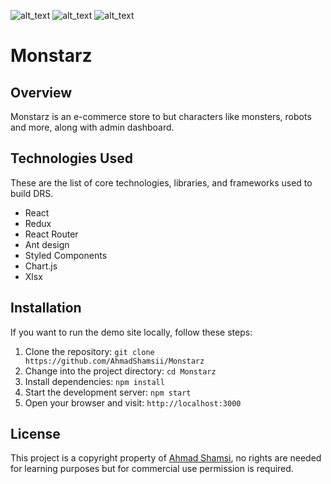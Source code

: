 ![alt_text](https://img.shields.io/badge/npm-v20.9.0-blue) ![alt_text](https://img.shields.io/badge/react-v18.2.0-yw) ![alt_text](https://img.shields.io/badge/antd-v4.24.9-blue)

# Monstarz

## Overview

Monstarz is an e-commerce store to but characters like monsters, robots and more, along with admin dashboard.

## Technologies Used

These are the list of core technologies, libraries, and frameworks used to build DRS.

- React
- Redux
- React Router
- Ant design
- Styled Components
- Chart.js
- Xlsx

## Installation

If you want to run the demo site locally, follow these steps:

1. Clone the repository: `git clone https://github.com/AhmadShamsii/Monstarz`
2. Change into the project directory: `cd Monstarz`
3. Install dependencies: `npm install`
4. Start the development server: `npm start`
5. Open your browser and visit: `http://localhost:3000`

## License

This project is a copyright property of [Ahmad Shamsi](https://github.com/AhmadShamsii), no rights are needed for learning purposes but for commercial use permission is required.
